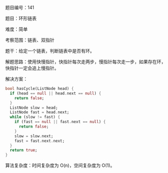 题目编号：141

题目：环形链表

难度：简单

考察范围：链表、双指针

题干：给定一个链表，判断链表中是否有环。

解题思路：使用快慢指针，快指针每次走两步，慢指针每次走一步，如果存在环，快指针一定会追上慢指针。

解决方案：

```dart
bool hasCycle(ListNode head) {
  if (head == null || head.next == null) {
    return false;
  }
  ListNode slow = head;
  ListNode fast = head.next;
  while (slow != fast) {
    if (fast == null || fast.next == null) {
      return false;
    }
    slow = slow.next;
    fast = fast.next.next;
  }
  return true;
}
```

算法复杂度：时间复杂度为 O(n)，空间复杂度为 O(1)。